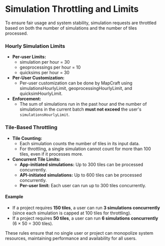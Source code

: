 # Simulation Throttling and Limits

To ensure fair usage and system stability, simulation requests are throttled based on both the number of simulations and the number of tiles processed.

### Hourly Simulation Limits

- **Per-user Limits:**  
  - simulation per hour = 30  
  - geoprocessings per hour = 10 
  - quicksims per hour = 30
- **Per-User Customization:**  
  - Per-user customization can be done by MapCraft using simulationsHourlyLimit, geoprocessingHourlyLimit, and quicksimHourlyLimit.
- **Enforcement:**  
  - The sum of simulations run in the past hour and the number of simulations in the current batch **must not exceed** the user's `simulationsHourlyLimit`.

### Tile-Based Throttling

- **Tile Counting:**  
  - Each simulation counts the number of tiles in its input data.
  - For throttling, a single simulation cannot count for more than 100 tiles, even if it processes more.
- **Concurrent Tile Limits:**  
  - **App-initiated simulations:** Up to 300 tiles can be processed concurrently.
  - **API-initiated simulations:** Up to 600 tiles can be processed concurrently.
  - **Per-user limit:** Each user can run up to 300 tiles concurrently.

#### Example

- If a project requires **150 tiles**, a user can run **3 simulations concurrently** (since each simulation is capped at 100 tiles for throttling).
- If a project requires **50 tiles**, a user can run **6 simulations concurrently** (6 × 50 = 300 tiles).

These rules ensure that no single user or project can monopolize system resources, maintaining performance and availability for all users.
